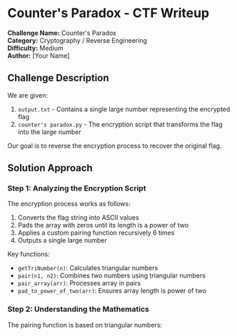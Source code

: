 # Counter's Paradox - CTF Writeup

**Challenge Name:** Counter's Paradox  
**Category:** Cryptography / Reverse Engineering  
**Difficulty:** Medium  
**Author:** [Your Name]  

## Challenge Description
We are given:
1. `output.txt` - Contains a single large number representing the encrypted flag
2. `counter's paradox.py` - The encryption script that transforms the flag into the large number

Our goal is to reverse the encryption process to recover the original flag.

## Solution Approach

### Step 1: Analyzing the Encryption Script
The encryption process works as follows:
1. Converts the flag string into ASCII values
2. Pads the array with zeros until its length is a power of two
3. Applies a custom pairing function recursively 6 times
4. Outputs a single large number

Key functions:
- `getTriNumber(n)`: Calculates triangular numbers
- `pair(n1, n2)`: Combines two numbers using triangular numbers
- `pair_array(arr)`: Processes array in pairs
- `pad_to_power_of_two(arr)`: Ensures array length is power of two

### Step 2: Understanding the Mathematics
The pairing function is based on triangular numbers:
